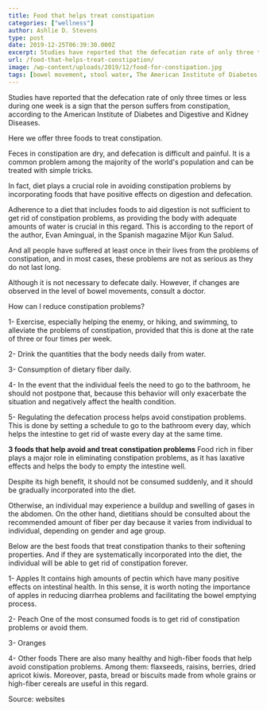 ```yaml
---
title: Food that helps treat constipation
categories: ["wellness"]
author: Ashlie D. Stevens
type: post
date: 2019-12-25T06:39:30.000Z
excerpt: Studies have reported that the defecation rate of only three times or less during one week is a sign that the person suffers from constipation
url: /food-that-helps-treat-constipation/
image: /wp-content/uploads/2019/12/food-for-constipation.jpg
tags: [bowel movement, stool water, The American Institute of Diabetes and Digestive and Kidney Diseases]
---
```


Studies have reported that the defecation rate of only three times or less during one week is a sign that the person suffers from constipation, according to the American Institute of Diabetes and Digestive and Kidney Diseases.

Here we offer three foods to treat constipation.

Feces in constipation are dry, and defecation is difficult and painful. It is a common problem among the majority of the world's population and can be treated with simple tricks.

In fact, diet plays a crucial role in avoiding constipation problems by incorporating foods that have positive effects on digestion and defecation.

Adherence to a diet that includes foods to aid digestion is not sufficient to get rid of constipation problems, as providing the body with adequate amounts of water is crucial in this regard. This is according to the report of the author, Evan Amingual, in the Spanish magazine Mijor Kun Salud.

And all people have suffered at least once in their lives from the problems of constipation, and in most cases, these problems are not as serious as they do not last long.

Although it is not necessary to defecate daily. However, if changes are observed in the level of bowel movements, consult a doctor.

How can I reduce constipation problems?

1- Exercise, especially helping the enemy, or hiking, and swimming, to alleviate the problems of constipation, provided that this is done at the rate of three or four times per week.

2- Drink the quantities that the body needs daily from water.

3- Consumption of dietary fiber daily.

4- In the event that the individual feels the need to go to the bathroom, he should not postpone that, because this behavior will only exacerbate the situation and negatively affect the health condition.

5- Regulating the defecation process helps avoid constipation problems. This is done by setting a schedule to go to the bathroom every day, which helps the intestine to get rid of waste every day at the same time.

**3 foods that help avoid and treat constipation problems**
Food rich in fiber plays a major role in eliminating constipation problems, as it has laxative effects and helps the body to empty the intestine well.

Despite its high benefit, it should not be consumed suddenly, and it should be gradually incorporated into the diet.

Otherwise, an individual may experience a buildup and swelling of gases in the abdomen. On the other hand, dietitians should be consulted about the recommended amount of fiber per day because it varies from individual to individual, depending on gender and age group.

Below are the best foods that treat constipation thanks to their softening properties. And if they are systematically incorporated into the diet, the individual will be able to get rid of constipation forever.

1- Apples
It contains high amounts of pectin which have many positive effects on intestinal health. In this sense, it is worth noting the importance of apples in reducing diarrhea problems and facilitating the bowel emptying process.

2- Peach
One of the most consumed foods is to get rid of constipation problems or avoid them.

3- Oranges

4- Other foods
There are also many healthy and high-fiber foods that help avoid constipation problems. Among them: flaxseeds, raisins, berries, dried apricot kiwis. Moreover, pasta, bread or biscuits made from whole grains or high-fiber cereals are useful in this regard.

Source: websites

 
